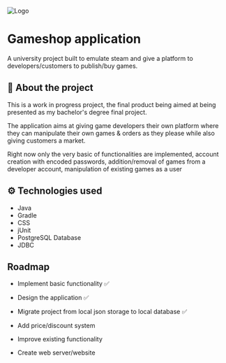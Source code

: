
![Logo](https://i.ibb.co/zVw14vK/logo.png)


# Gameshop application

A university project built to emulate steam and give a platform to developers/customers to publish/buy games.


## 🚀 About the project
This is a work in progress project, the final product being aimed at being presented as my bachelor's degree final project. 

The application aims at giving game developers their own platform where they can manipulate their own games & orders as they please while also giving customers a market.

Right now only the very basic of functionalities are implemented, account creation with encoded passwords, addition/removal of games from a developer account, manipulation of existing games as a user 

## ⚙ Technologies used
- Java 
- Gradle
- CSS
- jUnit
- PostgreSQL Database
- JDBC


## Roadmap

- Implement basic functionality ✅

- Design the application ✅

- Migrate project from local json storage to local database ✅

- Add price/discount system

- Improve existing functionality

- Create web server/website



